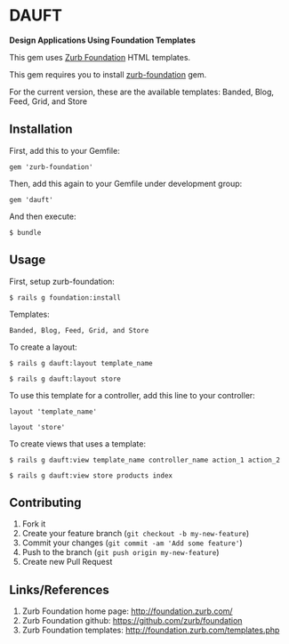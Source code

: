 # DAUFT

  **Design Applications Using Foundation Templates**

  This gem uses [Zurb Foundation](http://foundation.zurb.com/templates.php) HTML templates.

  This gem requires you to install [zurb-foundation](https://github.com/zurb/foundation) gem.

  For the current version, these are the available templates: Banded, Blog, Feed, Grid, and Store


## Installation

First, add this to your Gemfile:

    gem 'zurb-foundation'


Then, add this again to your Gemfile under development group:

    gem 'dauft'

And then execute:

    $ bundle


## Usage

First, setup zurb-foundation:
    
    $ rails g foundation:install


Templates:
    
    Banded, Blog, Feed, Grid, and Store


To create a layout:

    $ rails g dauft:layout template_name
    
    $ rails g dauft:layout store


To use this template for a controller, add this line to your controller:

    layout 'template_name'

    layout 'store'


To create views that uses a template:

    $ rails g dauft:view template_name controller_name action_1 action_2

    $ rails g dauft:view store products index


## Contributing

1. Fork it
2. Create your feature branch (`git checkout -b my-new-feature`)
3. Commit your changes (`git commit -am 'Add some feature'`)
4. Push to the branch (`git push origin my-new-feature`)
5. Create new Pull Request



## Links/References

1. Zurb Foundation home page: http://foundation.zurb.com/
2. Zurb Foundation github: https://github.com/zurb/foundation
2. Zurb Foundation templates: http://foundation.zurb.com/templates.php


